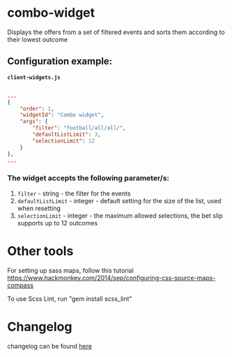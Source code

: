 # combo-widget

Displays the offers from a set of filtered events and sorts them according to their lowest outcome

## Configuration example:

__`client-widgets.js`__

```json

...
{
    "order": 1,
    "widgetId": "Combo widget",
    "args": {
        "filter": "football/all/all/",
        "defaultListLimit": 3,
        "selectionLimit": 12
    }
},
...

```

### The widget accepts the following parameter/s:
1. `filter` - string - the filter for the events
2. `defaultListLimit` - integer - default setting for the size of the list, used when resetting
3. `selectionLimit` - integer - the maximum allowed selections, the bet slip supports up to 12 outcomes

# Other tools

For setting up sass maps, follow this tutorial https://www.hackmonkey.com/2014/sep/configuring-css-source-maps-compass

To use Scss Lint, run "gem install scss_lint"

# Changelog

changelog can be found [here](CHANGELOG.md)
